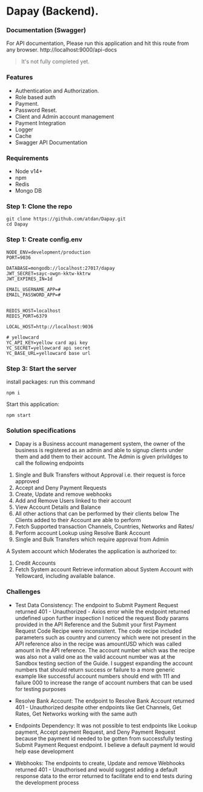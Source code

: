 # Dapay (Backend). 
### Documentation (Swagger)
  For API documentation, Please run this application and hit this route from any browser. 
http://localhost:9000/api-docs
 > It's not fully completed yet. 
### Features
* Authentication and Authorization. 
* Role based auth
* Payment. 
* Password Reset. 
* Client and Admin account management
* Payment Integration
* Logger
* Cache
* Swagger API Documentation 
### Requirements 
* Node v14+ 
* npm 
* Redis 
* Mongo DB 

### Step 1: Clone the repo 
``` 
git clone https://github.com/atdan/Dapay.git
cd Dapay
``` 
### Step 1: Create config.env
```
NODE_ENV=development/production
PORT=9036

DATABASE=mongodb://localhost:27017/dapay
JWT_SECRET=sayc-owgn-kktw-kktrw
JWT_EXPIRES_IN=1d

EMAIL_USERNAME_APP=#
EMAIL_PASSWORD_APP=#


REDIS_HOST=localhost
REDIS_PORT=6379

LOCAL_HOST=http://localhost:9036

# yellowcard
YC_API_KEY=yellow card api key
YC_SECRET=yellowcard api secret
YC_BASE_URL=yellowcard base url
```

### Step 3: Start the server 
install packages: run this command 
``` 
npm i 
``` 
Start this application: <br />
``` 
npm start
```

### Solution specifications
* Dapay is a Business account management system, the owner of the business is registered as an admin and able to signup clients under them and add them to their account. The Admin is given privildges to call the following endpoints
1. Single and Bulk Transfers without Approval i.e. their request is force approved
2. Accept and Deny Payment Requests
3. Create, Update and remove webhooks
4. Add and Remove Users linked to their account
5. View Account Details and Balance
6. All other actions that can be performed by their clients below
The Clients added to their Account are able to perform
1. Fetch Supported transaction Channels, Countries, Networks and Rates/
2. Perform account Lookup using Resolve Bank Account 
3. Single and Bulk Transfers which require approval from Admin

A System account which Moderates the application is authorized to:
1. Credit Accounts
2. Fetch System account Retrieve information about System Account with Yellowcard, including available balance.


### Challenges 
* Test Data Consistency: The endpoint to Submit Payment Request  returned 401 - Unauthorized - Axios error while the endpoint returned undefined upon further inspection I noticed the request Body params provided in the API Reference and the Submit your first Payment Request Code Recipe were inconsistent. The code recipe included parameters such as country and currency which were not present in the API reference also in the recipe was amountUSD which was called amount in the API reference. The account number which was the recipe was also not a valid one as the valid account number was at the Sandbox testing section of the Guide. I suggest expanding the account numbers that should return success or failure to a more generic example like successful account numbers should end with 111 and failure 000 to increase the range of account numbers that can be used for testing purposes

* Resolve Bank Account: The endpoint to Resolve Bank Account returned 401 - Unauthorized despite other endpoints like Get Channels, Get Rates, Get Networks working with the same auth

* Endpoints Dependency: It was not possible to test endpoints like Lookup payment, Accept payment Request, and Deny Payment Request because the payment id needed to be gotten from successfully testing Submit Payment Request endpoint. I believe a default payment Id would help ease development 

* Webhooks: The endpoints to create, Update and remove Webhooks returned 401 - Unauthorised and would suggest adding a default response data to the error returned to facilitate end to end tests during the development process